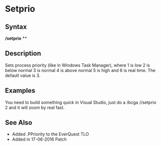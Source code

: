 # Setprio

## Syntax

**/setprio** **\**

## Description

Sets process priority \(like in Windows Task Manager\), where 1 is low 2 is below normal 3 is normal 4 is above normal 5 is high and 6 is real time. The default value is 3.

## Examples

You need to build something quick in Visual Studio, just do a /bcga //setprio 2 and it will zoom by real fast.

## See Also

* Added .PPriority to the EverQuest TLO
* Added in 17-06-2016 Patch

